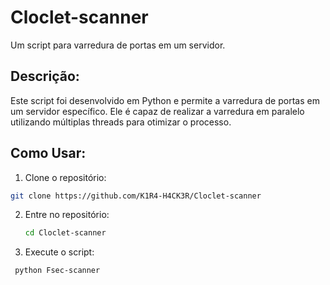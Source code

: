 # Cloclet-scanner
Um script para varredura de portas em um servidor.

## Descrição:

Este script foi desenvolvido em Python e permite a varredura de portas em um servidor específico. Ele é capaz de realizar a varredura em paralelo utilizando múltiplas threads para otimizar o processo.

## Como Usar:

1. Clone o repositório:

```bash
git clone https://github.com/K1R4-H4CK3R/Cloclet-scanner
```
2. Entre no repositório:
   ```bash
   cd Cloclet-scanner
   ```
 3. Execute o script:
   ```bash
    python Fsec-scanner
```
